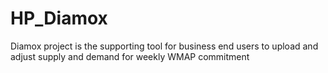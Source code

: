 # HP_Diamox
Diamox project is the supporting tool for business end users to upload and adjust supply and demand for weekly WMAP commitment
